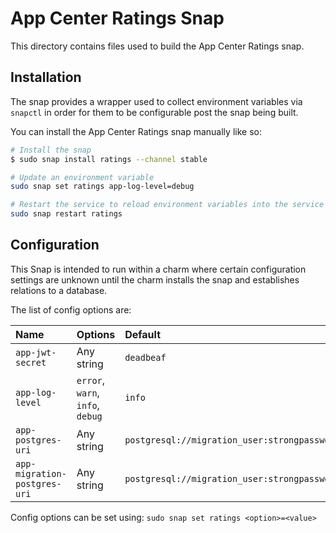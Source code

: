 # App Center Ratings Snap

This directory contains files used to build the App Center Ratings snap.

## Installation 

The snap provides a wrapper used to collect environment variables via `snapctl` in order for them to be configurable post the snap being built.

You can install the App Center Ratings snap manually like so:

```bash
# Install the snap 
$ sudo snap install ratings --channel stable 

# Update an environment variable
sudo snap set ratings app-log-level=debug

# Restart the service to reload environment variables into the service
sudo snap restart ratings
```

## Configuration

This Snap is intended to run within a charm where certain configuration settings are unknown until the charm installs the snap and establishes relations to a database.

The list of config options are:

| Name                        | Options                          | Default                                                        | Description             |
|:----------------------------|:--------------------------------|:---------------------------------------------------------------|:------------------------|
| `app-jwt-secret`            | Any string                      | `deadbeaf`                                                     | JWT secret              |
| `app-log-level`             | `error`, `warn`, `info`, `debug` | `info`                                                         | Log level               |
| `app-postgres-uri`          | Any string                      | `postgresql://migration_user:strongpassword@localhost:5433/ratings` | Service connection     |
| `app-migration-postgres-uri`| Any string                      | `postgresql://migration_user:strongpassword@localhost:5433/ratings` | Migrator connection    |

Config options can be set using: `sudo snap set ratings <option>=<value>`
